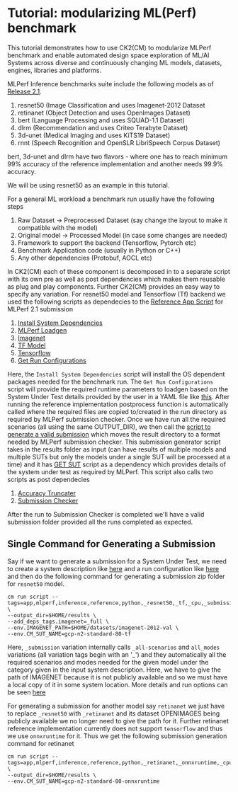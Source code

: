 # Tutorial: modularizing ML(Perf) benchmark

This tutorial demonstrates how to use CK2(CM) to modularize MLPerf benchmark
and enable automated design space exploration of ML/AI Systems across diverse
and continuously changing ML models, datasets, engines, libraries and platforms.

MLPerf Inference benchmarks suite include the following models as 
of [Release 2.1](https://github.com/mlcommons/inference/tree/r2.1). 
1. resnet50 (Image Classification and uses Imagenet-2012 Dataset
2. retinanet (Object Detection and uses OpenImages Dataset)
3. bert (Language Processing and uses SQUAD-1.1 Dataset)
4. dlrm (Recommendation and uses Criteo Terabyte Dataset)
5. 3d-unet (Medical Imaging and uses KiTS19 Dataset)
6. rnnt (Speech Recognition and OpenSLR LibriSpeech Corpus Dataset)

bert, 3d-unet and dlrm have two flavors - where one has to reach minimum 99% accuracy 
of the reference implementation and another needs 99.9% accuracy. 

We will be using resnet50 as an example in this tutorial.

For a general ML workload a benchmark run usually have the following steps
1. Raw Dataset -> Preprocessed Dataset (say change the layout to make it compatible with the model)
2. Original model -> Processed Model (in case some changes are needed)
3. Framework to support the backend (Tensorflow, Pytorch etc)
4. Benchmark Application code (usually in Python or C++)
5. Any other dependencies (Protobuf, AOCL etc)

In CK2(CM) each of these component is decomposed in to a separate script with its own pre 
as well as post dependencies which makes them reusable as plug and play components. Further 
CK2(CM) provides an easy way to specify any variation. For resnet50 model and Tensorflow (Tf)
backend we used the following scripts as dependecies to the [Reference App Script](https://github.com/mlcommons/ck/tree/master/cm-mlops/script/app-mlperf-inference-vision-reference) for MLPerf 2.1 submission

1. [Install System Dependencies](https://github.com/mlcommons/ck/tree/master/cm-mlops/script/get-sys-utils-cm)
2. [MLPerf Loadgen](https://github.com/mlcommons/ck/tree/master/cm-mlops/script/install-mlc-inference-loadgen)
3. [Imagenet](https://github.com/mlcommons/ck/tree/master/cm-mlops/script/get-imagenet-val)
4. [TF Model](https://github.com/mlcommons/ck/tree/master/cm-mlops/script/get-ml-model-resnet50-tf)
5. [Tensorflow](https://github.com/mlcommons/ck/tree/master/cm-mlops/script/get-tensorflow)
6. [Get Run Configurations](https://github.com/mlcommons/ck/tree/master/cm-mlops/script/get-sut-mlc-configs)

Here, the `Install System Dependencies` script will install the OS dependent packages needed for 
the benchmark run. The `Get Run Configurations` script will provide the required runtime parameters to loadgen 
based on the System Under Test details provided by the user in a YAML file like [this](https://github.com/mlcommons/ck/tree/master/cm-mlops/script/get-sut-mlc-configs/configs/default). After running the reference implementation postprocess function is 
automatically called where the required files are copied to/created in the run directory as required by MLPerf submission checker.
Once we have run all the required scenarios (all using the same OUTPUT_DIR), we then call the [script to 
generate a valid submission](https://github.com/mlcommons/ck/tree/master/cm-mlops/script/generate-mlc-inference-submission)
which moves the result directory to a format needed by MLPerf submission checker. This submission generator script takes in 
the results folder as input (can have results of multiple models and multiple SUTs but only the models under a single
SUT will be processed at a time) and it has [GET SUT](https://github.com/mlcommons/ck/tree/master/cm-mlops/script/get-sut) 
script as a dependency which provides details of the system under test as required by MLPerf. This script also calls two 
scripts as post dependecies

1. [Accuracy Truncater](https://github.com/mlcommons/ck/tree/master/cm-mlops/script/run-mlc-accuracy-truncation)
2. [Submission Checker](https://github.com/mlcommons/ck/tree/master/cm-mlops/script/run-mlc-submission-checker)

After the run to Submission Checker is completed we'll have a valid submission folder provided all the runs completed as 
expected. 

## Single Command for Generating a Submission
Say if we want to generate a submission for a System Under Test, we need to create a system description like 
[here](https://github.com/mlcommons/ck/blob/master/cm-mlops/script/get-sut/suts/gcp-n2-standard-80-tf.json) and a run configuration 
like [here](https://github.com/mlcommons/ck/blob/master/cm-mlops/script/get-sut-mlc-configs/configs/gcp-n2-standard-80-tf/config.yaml) and then do the following command for generating a submission zip folder for `resnet50` model.
```
cm run script --tags=app,mlperf,inference,reference,python,_resnet50,_tf,_cpu,_submission \
--output_dir=$HOME/results \
--add_deps_tags.imagenet=_full \
--env.IMAGENET_PATH=$HOME/datasets/imagenet-2012-val \
--env.CM_SUT_NAME=gcp-n2-standard-80-tf
```
Here, `_submission` variation internally calls `_all-scenarios` and `all_modes` variations (all variation tags begin with an '\_') 
and they automatically all the required scenarios and modes needed for the given model under the category given in the input 
system description. Here, we have to give the path of IMAGENET because it is not publicly available and so we must have a local 
copy of it in some system location. More details and run options can be seen [here](https://github.com/mlcommons/ck/tree/master/cm-mlops/script/app-mlperf-inference-vision-reference)

For generating a submission for another model say `retinanet` we just have to replace `_resnet50` with `_retinanet` and 
its dataset OPENIMAGES being publicly available we no longer need to give the path for it. Further retinanet reference implementation
currently does not support `tensorflow` and thus we use `onnxruntime` for it. Thus we get the following submission generation
command for retinanet
```
cm run script --tags=app,mlperf,inference,reference,python,_retinanet,_onnxruntime,_cpu,_submission \
--output_dir=$HOME/results \
--env.CM_SUT_NAME=gcp-n2-standard-80-onnxruntime
```
